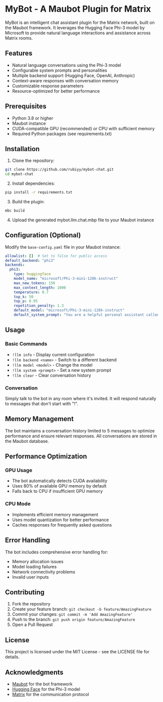 # MyBot - A Maubot Plugin for Matrix

MyBot is an intelligent chat assistant plugin for the Matrix network, built on the Maubot framework. It leverages the Hugging Face Phi-3 model by Microsoft to provide natural language interactions and assistance across Matrix rooms.

## Features

- Natural language conversations using the Phi-3 model
- Configurable system prompts and personalities
- Multiple backend support (Hugging Face, OpenAI, Anthropic)
- Context-aware responses with conversation memory
- Customizable response parameters
- Resource-optimized for better performance

## Prerequisites

- Python 3.8 or higher
- Maubot instance
- CUDA-compatible GPU (recommended) or CPU with sufficient memory
- Required Python packages (see requirements.txt)

## Installation

1. Clone the repository:
```bash
git clone https://github.com/rubiyy/mybot-chat.git
cd mybot-chat
```

2. Install dependencies:
```bash
pip install -r requirements.txt
```

3. Build the plugin:
```bash
mbc build
```

4. Upload the generated mybot.llm.chat.mbp file to your Maubot instance

## Configuration (Optional)

Modify the `base-config.yaml` file in your Maubot instance:

```yaml
allowlist: []  # Set to false for public access
default_backend: "phi3"
backends:
  phi3:
    type: huggingface
    model_name: "microsoft/Phi-3-mini-128k-instruct"
    max_new_tokens: 150
    max_context_length: 1000
    temperature: 0.7
    top_k: 50
    top_p: 0.95
    repetition_penalty: 1.3
    default_model: "microsoft/Phi-3-mini-128k-instruct"
    default_system_prompt: "You are a helpful personal assistant called MyBot."
```

## Usage

### Basic Commands

- `!llm info` - Display current configuration
- `!llm backend <name>` - Switch to a different backend
- `!llm model <model>` - Change the model
- `!llm system <prompt>` - Set a new system prompt
- `!llm clear` - Clear conversation history

### Conversation

Simply talk to the bot in any room where it's invited. It will respond naturally to messages that don't start with "!".

## Memory Management

The bot maintains a conversation history limited to 5 messages to optimize performance and ensure relevant responses. All conversations are stored in the Maubot database.

## Performance Optimization

### GPU Usage
- The bot automatically detects CUDA availability
- Uses 80% of available GPU memory by default
- Falls back to CPU if insufficient GPU memory

### CPU Mode
- Implements efficient memory management
- Uses model quantization for better performance
- Caches responses for frequently asked questions

## Error Handling

The bot includes comprehensive error handling for:
- Memory allocation issues
- Model loading failures
- Network connectivity problems
- Invalid user inputs

## Contributing

1. Fork the repository
2. Create your feature branch: `git checkout -b feature/AmazingFeature`
3. Commit your changes: `git commit -m 'Add AmazingFeature'`
4. Push to the branch: `git push origin feature/AmazingFeature`
5. Open a Pull Request

## License

This project is licensed under the MIT License - see the LICENSE file for details.

## Acknowledgments

- [Maubot](https://github.com/maubot/maubot) for the bot framework
- [Hugging Face](https://huggingface.co) for the Phi-3 model
- [Matrix](https://matrix.org) for the communication protocol
